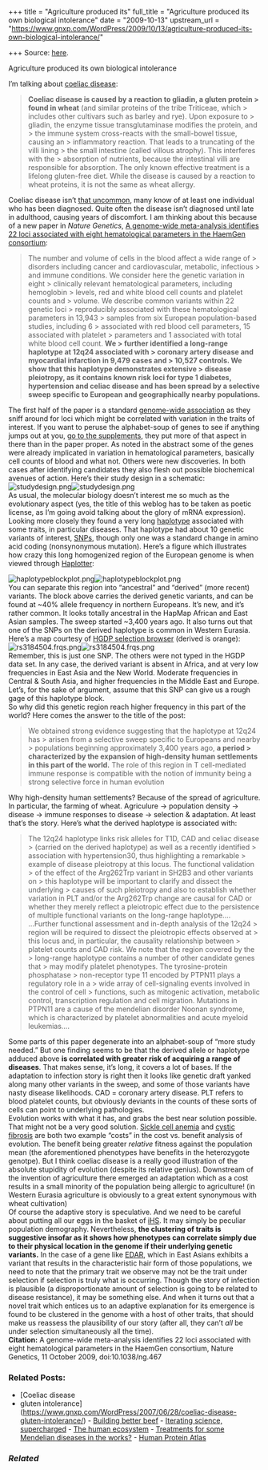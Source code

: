 +++
title = "Agriculture produced its"
full_title = "Agriculture produced its own biological intolerance"
date = "2009-10-13"
upstream_url = "https://www.gnxp.com/WordPress/2009/10/13/agriculture-produced-its-own-biological-intolerance/"

+++
Source: [here](https://www.gnxp.com/WordPress/2009/10/13/agriculture-produced-its-own-biological-intolerance/).

Agriculture produced its own biological intolerance

I’m talking about [coeliac disease](https://en.wikipedia.org/wiki/Coeliac_disease):

> **Coeliac disease is caused by a reaction to gliadin, a gluten protein > found in wheat** (and similar proteins of the tribe Triticeae, which > includes other cultivars such as barley and rye). Upon exposure to > gliadin, the enzyme tissue transglutaminase modifies the protein, and > the immune system cross-reacts with the small-bowel tissue, causing an > inflammatory reaction. That leads to a truncating of the villi lining > the small intestine (called villous atrophy). This interferes with the > absorption of nutrients, because the intestinal villi are responsible for absorption. The only known effective treatment is a lifelong gluten-free diet. While the disease is caused by a reaction to wheat proteins, it is not the same as wheat allergy.

Coeliac disease isn’t [that uncommon](http://www.epi.uci.edu/index.cfm/go/celiac_home), many know of at least one individual who has been diagnosed. Quite often the disease isn’t diagnosed until late in adulthood, causing years of discomfort. I am thinking about this because of a new paper in *Nature Genetics*, [A genome-wide meta-analysis identifies 22 loci associated with eight hematological parameters in the HaemGen consortium](http://www.ncbi.nlm.nih.gov/pubmed/19820697?dopt=Abstract):

> The number and volume of cells in the blood affect a wide range of > disorders including cancer and cardiovascular, metabolic, infectious > and immune conditions. We consider here the genetic variation in eight > clinically relevant hematological parameters, including hemoglobin > levels, red and white blood cell counts and platelet counts and > volume. We describe common variants within 22 genetic loci > reproducibly associated with these hematological parameters in 13,943 > samples from six European population-based studies, including 6 > associated with red blood cell parameters, 15 associated with platelet > parameters and 1 associated with total white blood cell count. **We > further identified a long-range haplotype at 12q24 associated with > coronary artery disease and myocardial infarction in 9,479 cases and > 10,527 controls. We show that this haplotype demonstrates extensive > disease pleiotropy, as it contains known risk loci for type 1 diabetes, hypertension and celiac disease and has been spread by a selective sweep specific to European and geographically nearby populations.**

The first half of the paper is a standard [genome-wide association](https://en.wikipedia.org/wiki/Genome-wide_association_study) as they sniff around for loci which might be correlated with variation in the traits of interest. If you want to peruse the alphabet-soup of genes to see if anything jumps out at you, [go to the supplements](http://www.nature.com/ng/journal/vaop/ncurrent/extref/ng.467-S1.pdf), they put more of that aspect in there than in the paper proper. As noted in the abstract some of the genes were already implicated in variation in hematological parameters, basically cell counts of blood and what not. Others were new discoveries. In both cases after identifying candidates they also flesh out possible biochemical avenues of action. Here’s their study design in a schematic:  
![studydesign.png](https://i0.wp.com/blogs.discovermagazine.com/gnxp/files/studydesign.png?resize=500%2C331)![studydesign.png](https://i0.wp.com/blogs.discovermagazine.com/gnxp/files/studydesign.png?resize=500%2C331)  
As usual, the molecular biology doesn’t interest me so much as the evolutionary aspect (yes, the title of this weblog has to be taken as poetic license, as I’m going avoid talking about the glory of mRNA expression). Looking more closely they found a very long [haplotype](https://en.wikipedia.org/wiki/Haplotype) associated with some traits, in particular diseases. That haplotype had about 10 genetic variants of interest, [SNPs](https://en.wikipedia.org/wiki/Single-nucleotide_polymorphism), though only one was a standard change in amino acid coding (nonsynonymous mutation). Here’s a figure which illustrates how crazy this long homogenized region of the European genome is when viewed through [Haplotter](https://www.gnxp.com/blog/2007/09/so-you-want-to-be-population-geneticist.php):

  
![haplotypeblockplot.png](https://i0.wp.com/blogs.discovermagazine.com/gnxp/files/haplotypeblockplot.png?resize=500%2C462)![haplotypeblockplot.png](https://i0.wp.com/blogs.discovermagazine.com/gnxp/files/haplotypeblockplot.png?resize=500%2C462)  
You can separate this region into “ancestral” and “derived” (more recent) variants. The block above carries the derived genetic variants, and can be found at \~40% allele frequency in northern Europeans. It’s new, and it’s rather common. It looks totally ancestral in the HapMap African and East Asian samples. The sweep started \~3,400 years ago. It also turns out that one of the SNPs on the derived haplotype is common in Western Eurasia. Here’s a map courtesy of [HGDP selection browser](http://hgdp.uchicago.edu/cgi-bin/gbrowse/HGDP/) (derived is orange):  
![rs3184504.frqs.png](https://i0.wp.com/blogs.discovermagazine.com/gnxp/files/rs3184504.frqs.png?resize=500%2C362)![rs3184504.frqs.png](https://i0.wp.com/blogs.discovermagazine.com/gnxp/files/rs3184504.frqs.png?resize=500%2C362)  
Remember, this is just one SNP. The others were not typed in the HGDP data set. In any case, the derived variant is absent in Africa, and at very low frequencies in East Asia and the New World. Moderate frequencies in Central & South Asia, and higher frequencies in the Middle East and Europe. Let’s, for the sake of argument, assume that this SNP can give us a rough gage of this haplotype block.  
So why did this genetic region reach higher frequency in this part of the world? Here comes the answer to the title of the post:

> We obtained strong evidence suggesting that the haplotype at 12q24 has > arisen from a selective sweep specific to Europeans and nearby > populations beginning approximately 3,400 years ago, **a period > characterized by the expansion of high-density human settlements in this part of the world.** The role of this region in T cell-mediated immune response is compatible with the notion of immunity being a strong selective force in human evolution

Why high-density human settlements? Because of the spread of agriculture. In particular, the farming of wheat. Agriculure → population density → disease → immune responses to disease → selection & adaptation. At least that’s the story. Here’s what the derived haplotype is associated with:

> The 12q24 haplotype links risk alleles for T1D, CAD and celiac disease > (carried on the derived haplotype) as well as a recently identified > association with hypertension30, thus highlighting a remarkable > example of disease pleiotropy at this locus. The functional validation > of the effect of the Arg262Trp variant in SH2B3 and other variants on > this haplotype will be important to clarify and dissect the underlying > causes of such pleiotropy and also to establish whether variation in PLT and/or the Arg262Trp change are causal for CAD or whether they merely reflect a pleiotropic effect due to the persistence of multiple functional variants on the long-range haplotype….  
> …Further functional assessment and in-depth analysis of the 12q24 > region will be required to dissect the pleiotropic effects observed at > this locus and, in particular, the causality relationship between > platelet counts and CAD risk. We note that the region covered by the > long-range haplotype contains a number of other candidate genes that > may modify platelet phenotypes. The tyrosine-protein phosphatase > non-receptor type 11 encoded by PTPN11 plays a regulatory role in a > wide array of cell-signaling events involved in the control of cell > functions, such as mitogenic activation, metabolic control, transcription regulation and cell migration. Mutations in PTPN11 are a cause of the mendelian disorder Noonan syndrome, which is characterized by platelet abnormalities and acute myeloid leukemias….

Some parts of this paper degenerate into an alphabet-soup of “more study needed.” But one finding seems to be that the derived allele or haplotype adduced above **is correlated with greater risk of acquiring a range of diseases**. That makes sense, it’s long, it covers a lot of bases. If the adaptation to infection story is right then it looks like genetic draft yanked along many other variants in the sweep, and some of those variants have nasty disease likelihoods. CAD = coronary artery disease. PLT refers to blood platelet counts, but obviously deviants in the counts of these sorts of cells can point to underlying pathologies.  
Evolution works with what it has, and grabs the best near solution possible. That might not be a very good solution. [Sickle cell anemia](https://en.wikipedia.org/wiki/Sickle-cell_disease) and [cystic fibrosis](https://en.wikipedia.org/wiki/Cystic_fibrosis) are both two example “costs” in the cost vs. benefit analysis of evolution. The benefit being greater *relative* fitness against the population mean (the aforementioned phenotypes have benefits in the heterozygote genotpe). But I think coeliac disease is a really good illustration of the absolute stupidity of evolution (despite its relative genius). Downstream of the invention of agriculture there emerged an adaptation which as a cost results in a small minority of the population being allergic to agriculture! (in Western Eurasia agriculture is obviously to a great extent synonymous with wheat cultivation)  
Of course the adaptive story is speculative. And we need to be careful about putting all our eggs in the basket of [iHS](http://www.plosbiology.org/article/info:doi/10.1371/journal.pbio.0040072). It may simply be peculiar population demography. Nevertheless, **the clustering of traits is suggestive insofar as it shows how phenotypes can correlate simply due to their physical location in the genome if their underlying genetic variants.** In the case of a gene like [EDAR](https://www.google.com/search?ie=UTF-8&oe=UTF-8&q=edar&btnG=With+Google&domains=gnxp.com&sitesearch=gnxp.com), which in East Asians exhibits a variant that results in the characteristic hair form of those populations, we need to note that the primary trait we observe may not be the trait under selection if selection is truly what is occurring. Though the story of infection is plausible (a disproportionate amount of selection is going to be related to disease resistance), it may be something else. And when it turns out that a novel trait which entices us to an adaptive explanation for its emergence is found to be clustered in the genome with a host of other traits, that should make us reassess the plausibility of our story (after all, they can’t *all* be under selection simultaneously all the time).  
**Citation:** A genome-wide meta-analysis identifies 22 loci associated with eight hematological parameters in the HaemGen consortium, Nature Genetics, 11 October 2009, doi:10.1038/ng.467

### Related Posts:

- [Coeliac disease
- gluten
  intolerance](https://www.gnxp.com/WordPress/2007/06/28/coeliac-disease-gluten-intolerance/) - [Building better
  beef](https://www.gnxp.com/WordPress/2007/01/12/building-better-beef/) - [Iterating science,
  supercharged](https://www.gnxp.com/WordPress/2012/11/20/iterating-science-supercharged/) - [The human
  ecosystem](https://www.gnxp.com/WordPress/2007/01/08/the-human-ecosystem/) - [Treatments for some Mendelian diseases in the
  works?](https://www.gnxp.com/WordPress/2007/05/04/treatments-for-some-mendelian-diseases-in-the-works/) - [Human Protein
  Atlas](https://www.gnxp.com/WordPress/2005/09/08/human-protein-atlas/)

### *Related*

[](https://www.addtoany.com/add_to/facebook?linkurl=https%3A%2F%2Fwww.gnxp.com%2FWordPress%2F2009%2F10%2F13%2Fagriculture-produced-its-own-biological-intolerance%2F&linkname=Agriculture%20produced%20its%20own%20biological%20intolerance "Facebook")[](https://www.addtoany.com/add_to/twitter?linkurl=https%3A%2F%2Fwww.gnxp.com%2FWordPress%2F2009%2F10%2F13%2Fagriculture-produced-its-own-biological-intolerance%2F&linkname=Agriculture%20produced%20its%20own%20biological%20intolerance "Twitter")[](https://www.addtoany.com/add_to/email?linkurl=https%3A%2F%2Fwww.gnxp.com%2FWordPress%2F2009%2F10%2F13%2Fagriculture-produced-its-own-biological-intolerance%2F&linkname=Agriculture%20produced%20its%20own%20biological%20intolerance "Email")[](https://www.addtoany.com/share)
